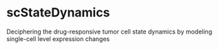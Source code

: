 # scStateDynamics
Deciphering the drug-responsive tumor cell state dynamics by modeling single-cell level expression changes

